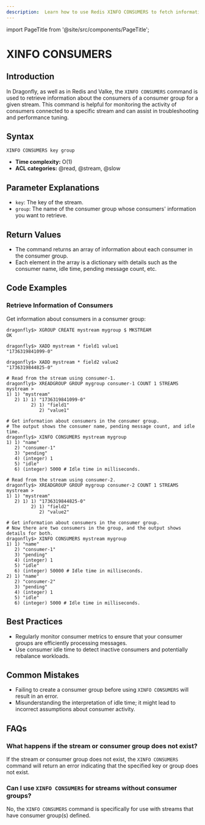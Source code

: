 ```yaml
---
description:  Learn how to use Redis XINFO CONSUMERS to fetch information about a stream's consumers.
---
```


import PageTitle from '@site/src/components/PageTitle';

# XINFO CONSUMERS

<PageTitle title="Redis XINFO CONSUMERS Command (Documentation) | Dragonfly" />

## Introduction

In Dragonfly, as well as in Redis and Valke, the `XINFO CONSUMERS` command is used to retrieve information about the consumers of a consumer group for a given stream.
This command is helpful for monitoring the activity of consumers connected to a specific stream and can assist in troubleshooting and performance tuning.

## Syntax

```shell
XINFO CONSUMERS key group
```

- **Time complexity:** O(1)
- **ACL categories:** @read, @stream, @slow

## Parameter Explanations

- `key`: The key of the stream.
- `group`: The name of the consumer group whose consumers' information you want to retrieve.

## Return Values

- The command returns an array of information about each consumer in the consumer group.
- Each element in the array is a dictionary with details such as the consumer name, idle time, pending message count, etc.

## Code Examples

### Retrieve Information of Consumers

Get information about consumers in a consumer group:

```shell
dragonfly$> XGROUP CREATE mystream mygroup $ MKSTREAM
OK

dragonfly$> XADD mystream * field1 value1
"1736319841099-0"

dragonfly$> XADD mystream * field2 value2
"1736319844825-0"

# Read from the stream using consumer-1.
dragonfly$> XREADGROUP GROUP mygroup consumer-1 COUNT 1 STREAMS mystream >
1) 1) "mystream"
   2) 1) 1) "1736319841099-0"
         2) 1) "field1"
            2) "value1"

# Get information about consumers in the consumer group.
# The output shows the consumer name, pending message count, and idle time.
dragonfly$> XINFO CONSUMERS mystream mygroup
1) 1) "name"
   2) "consumer-1"
   3) "pending"
   4) (integer) 1
   5) "idle"
   6) (integer) 5000 # Idle time in milliseconds.

# Read from the stream using consumer-2.
dragonfly$> XREADGROUP GROUP mygroup consumer-2 COUNT 1 STREAMS mystream >
1) 1) "mystream"
   2) 1) 1) "1736319844825-0"
         2) 1) "field2"
            2) "value2"

# Get information about consumers in the consumer group.
# Now there are two consumers in the group, and the output shows details for both.
dragonfly$> XINFO CONSUMERS mystream mygroup
1) 1) "name"
   2) "consumer-1"
   3) "pending"
   4) (integer) 1
   5) "idle"
   6) (integer) 50000 # Idle time in milliseconds.
2) 1) "name"
   2) "consumer-2"
   3) "pending"
   4) (integer) 1
   5) "idle"
   6) (integer) 5000 # Idle time in milliseconds.
```

## Best Practices

- Regularly monitor consumer metrics to ensure that your consumer groups are efficiently processing messages.
- Use consumer idle time to detect inactive consumers and potentially rebalance workloads.

## Common Mistakes

- Failing to create a consumer group before using `XINFO CONSUMERS` will result in an error.
- Misunderstanding the interpretation of idle time; it might lead to incorrect assumptions about consumer activity.

## FAQs

### What happens if the stream or consumer group does not exist?

If the stream or consumer group does not exist, the `XINFO CONSUMERS` command will return an error indicating that the specified key or group does not exist.

### Can I use `XINFO CONSUMERS` for streams without consumer groups?

No, the `XINFO CONSUMERS` command is specifically for use with streams that have consumer group(s) defined.
